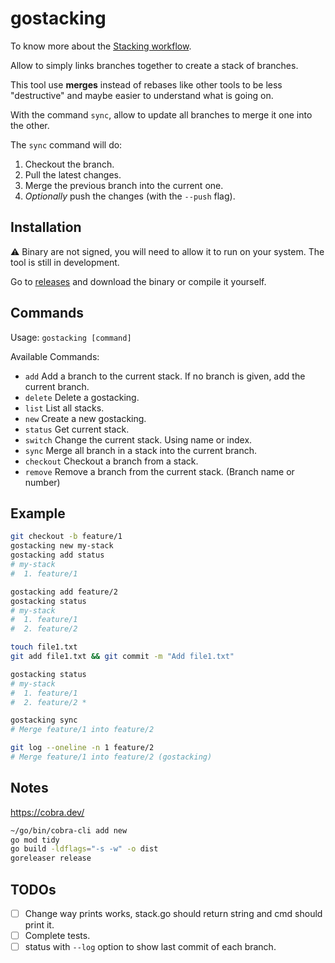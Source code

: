 # gostacking

To know more about the [Stacking workflow](https://stacking.dev/).

Allow to simply links branches together to create a stack of branches.

This tool use **merges** instead of rebases like other tools to be less "destructive" and maybe easier to understand
what is going on.

With the command `sync`,
allow to update all branches to merge it one into the other. 

The `sync` command will do:
1. Checkout the branch.
2. Pull the latest changes.
3. Merge the previous branch into the current one.
4. _Optionally_ push the changes (with the `--push` flag).

## Installation

⚠️ Binary are not signed, you will need to allow it to run on your system. The tool is still in development.

Go to [releases](https://github.com/Bhacaz/gostacking/releases/latest) and download the binary or compile it yourself.

## Commands

Usage:
`gostacking [command]`

Available Commands:
* `add`         Add a branch to the current stack. If no branch is given, add the current branch.
* `delete`      Delete a gostacking.
* `list`        List all stacks.
* `new`         Create a new gostacking.
* `status`      Get current stack.
* `switch`      Change the current stack. Using name or index.
* `sync`        Merge all branch in a stack into the current branch.
* `checkout`    Checkout a branch from a stack.
* `remove`      Remove a branch from the current stack. (Branch name or number)

## Example

```bash
git checkout -b feature/1
gostacking new my-stack
gostacking add status
# my-stack
#  1. feature/1

gostacking add feature/2
gostacking status
# my-stack
#  1. feature/1
#  2. feature/2

touch file1.txt
git add file1.txt && git commit -m "Add file1.txt"

gostacking status
# my-stack
#  1. feature/1
#  2. feature/2 *

gostacking sync
# Merge feature/1 into feature/2

git log --oneline -n 1 feature/2
# Merge feature/1 into feature/2 (gostacking)
```

## Notes

https://cobra.dev/

```bash
~/go/bin/cobra-cli add new
go mod tidy
go build -ldflags="-s -w" -o dist
goreleaser release
```

## TODOs

- [ ] Change way prints works, stack.go should return string and cmd should print it.
- [ ] Complete tests.
- [ ] status with `--log` option to show last commit of each branch.